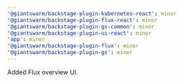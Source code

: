 ```yaml
---
'@giantswarm/backstage-plugin-kubernetes-react': minor
'@giantswarm/backstage-plugin-flux-react': minor
'@giantswarm/backstage-plugin-gs-common': minor
'@giantswarm/backstage-plugin-ui-react': minor
'app': minor
'@giantswarm/backstage-plugin-flux': minor
'@giantswarm/backstage-plugin-gs': minor
---
```


Added Flux overview UI.
